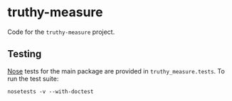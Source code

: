 truthy-measure
==============

Code for the `truthy-measure` project.

## Testing

[Nose](http://nose.readthedocs.org) tests for the main package are provided in
`truthy_measure.tests`. To run the test suite:
    
    nosetests -v --with-doctest

